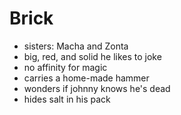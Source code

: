 Brick
=====
* sisters: Macha and Zonta
* big, red, and solid he likes to joke
* no affinity for magic
* carries a home-made hammer
* wonders if johnny knows he's dead
* hides salt in his pack